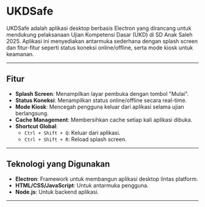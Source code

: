 # UKDSafe

UKDSafe adalah aplikasi desktop berbasis Electron yang dirancang untuk mendukung pelaksanaan Ujian Kompetensi Dasar (UKD) di SD Anak Saleh 2025. Aplikasi ini menyediakan antarmuka sederhana dengan splash screen dan fitur-fitur seperti status koneksi online/offline, serta mode kiosk untuk keamanan.

---

## Fitur
- **Splash Screen**: Menampilkan layar pembuka dengan tombol "Mulai".
- **Status Koneksi**: Menampilkan status online/offline secara real-time.
- **Mode Kiosk**: Mencegah pengguna keluar dari aplikasi selama ujian berlangsung.
- **Cache Management**: Membersihkan cache setiap kali aplikasi dibuka.
- **Shortcut Global**:
  - `Ctrl + Shift + Q`: Keluar dari aplikasi.
  - `Ctrl + Shift + R`: Reload splash screen.

---

## Teknologi yang Digunakan
- **Electron**: Framework untuk membangun aplikasi desktop lintas platform.
- **HTML/CSS/JavaScript**: Untuk antarmuka pengguna.
- **Node.js**: Untuk backend aplikasi.

---